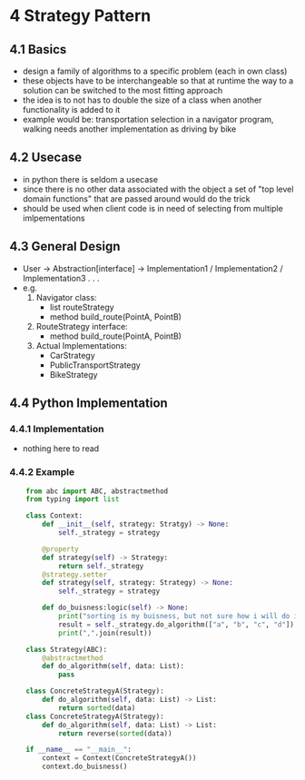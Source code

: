 # 4 Strategy Pattern
## 4.1 Basics
- design a family of algorithms to a specific problem (each in own class)
- these objects have to be interchangeable so that at runtime the way to a solution can be switched to the most fitting approach
- the idea is to not has to double the size of a class when another functionality is added to it
- example would be: transportation selection in a navigator program, walking needs another implementation as driving by bike

## 4.2 Usecase
- in python there is seldom a usecase
- since there is no other data associated with the object a set of "top level domain functions" that are passed around would do the trick
- should be used when client code is in need of selecting from multiple imlpementations

## 4.3 General Design
- User -> Abstraction[interface] -> Implementation1 / Implementation2 / Implementation3 . . .
- e.g.
    1. Navigator class:
        - list routeStrategy
        - method build_route(PointA, PointB)
    2. RouteStrategy interface:
        - method build_route(PointA, PointB)
    3. Actual Implementations:
        - CarStrategy
        - PublicTransportStrategy
        - BikeStrategy

## 4.4 Python Implementation
### 4.4.1 Implementation
- nothing here to read
### 4.4.2 Example
````python
    from abc import ABC, abstractmethod
    from typing import list

    class Context:
        def __init__(self, strategy: Stratgy) -> None:
            self._strategy = strategy

        @property
        def strategy(self) -> Strategy:
            return self._strategy
        @strategy.setter
        def strategy(self, strategy: Strategy) -> None:
            self._strategy = strategy

        def do_buisness:logic(self) -> None:
            print("sorting is my buisness, but not sure how i will do it")
            result = self._strategy.do_algorithm(["a", "b", "c", "d"])
            print(",".join(result))

    class Strategy(ABC):
        @abstractmethod
        def do_algorithm(self, data: List):
            pass

    class ConcreteStrategyA(Strategy):
        def do_algorithm(self, data: List) -> List:
            return sorted(data)
    class ConcreteStrategyA(Strategy):
        def do_algorithm(self, data: List) -> List:
            return reverse(sorted(data))

    if __name__ == "__main__":
        context = Context(ConcreteStrategyA())
        context.do_buisness()
````

